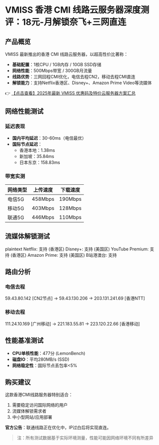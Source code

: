 # VMISS 香港 CMI 线路云服务器深度测评：18元-月解锁奈飞+三网直连

## 产品概览

VMISS 最新推出的香港 CMI 线路云服务器，以超高性价比著称：
- **基础配置**：1核CPU / 1GB内存 / 10GB SSD存储
- **网络性能**：500Mbps带宽 / 300GB月流量
- **线路优势**：三网回程CMI优化，电信去程CN2，移动去程CMI直连
- **解锁能力**：支持Netflix香港区、Disney+、Amazon Prime Video等流媒体

👉 [【点击查看】2025年最新 VMISS 优惠码及特价云服务器方案汇总](https://bit.ly/Vmiss)

## 网络性能测试

### 延迟表现
- **国内平均延迟**：30-60ms（电信最优）
- **国际节点延迟**：
  - 香港本地：1.38ms
  - 新加坡：35.84ms
  - 日本东京：158.83ms

### 带宽实测
| 网络类型 | 上传速度 | 下载速度 |
|---------|---------|---------|
| 电信5G  | 458Mbps | 190Mbps |
| 移动5G  | 403Mbps | 128Mbps |
| 联通5G  | 446Mbps | 110Mbps |

## 流媒体解锁测试
plaintext
Netflix:       支持 (香港区)
Disney+:      支持 (美国区)
YouTube Premium: 支持 (香港区)
Amazon Prime:  支持 (美国区)
B站港澳台:     支持

## 路由分析
### 电信去程

59.43.80.142 [CN2节点]
→ 59.43.130.206 
→ 203.131.241.69 [香港NTT]

### 移动去程

111.24.10.169 [广州移动]
→ 221.183.55.81 
→ 223.120.22.66 [香港移动]

## 性能基准测试
- **CPU单核性能**：477分 (LemonBench)
- **磁盘IO**：平均280MB/s (SSD)
- **网络稳定性**：国际节点丢包率<5%

## 购买建议
这款香港CMI线路服务器特别适合：
1. 需要稳定访问国际网络的用户
2. 流媒体解锁需求者
3. 中小型网站/应用部署

**官方公告**：联通线路正在优化中，IP过白后将实现直连。

> 注：所有测试数据基于实际环境测量，性能可能因网络环境不同有所差异